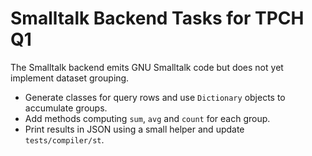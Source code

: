 # Smalltalk Backend Tasks for TPCH Q1

The Smalltalk backend emits GNU Smalltalk code but does not yet implement dataset grouping.

- Generate classes for query rows and use `Dictionary` objects to accumulate groups.
- Add methods computing `sum`, `avg` and `count` for each group.
- Print results in JSON using a small helper and update `tests/compiler/st`.
